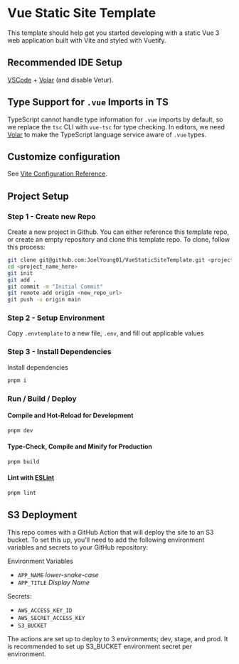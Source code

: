 # Vue Static Site Template

This template should help get you started developing with a static Vue 3 web application built with Vite and styled with Vuetify.

## Recommended IDE Setup

[VSCode](https://code.visualstudio.com/) + [Volar](https://marketplace.visualstudio.com/items?itemName=Vue.volar) (and disable Vetur).

## Type Support for `.vue` Imports in TS

TypeScript cannot handle type information for `.vue` imports by default, so we replace the `tsc` CLI with `vue-tsc` for type checking. In editors, we need [Volar](https://marketplace.visualstudio.com/items?itemName=Vue.volar) to make the TypeScript language service aware of `.vue` types.

## Customize configuration

See [Vite Configuration Reference](https://vitejs.dev/config/).

## Project Setup

### Step 1 - Create new Repo

Create a new project in Github. You can either reference this template repo, or create an empty repository and clone this template repo. To clone, follow this process:

```bash
git clone git@github.com:JoelYoung01/VueStaticSiteTemplate.git <project_name_here>
cd <project_name_here>
git init
git add .
git commit -m "Initial Commit"
git remote add origin <new_repo_url>
git push -u origin main
```

### Step 2 - Setup Environment

Copy `.envtemplate` to a new file, `.env`, and fill out applicable values

### Step 3 - Install Dependencies

Install dependencies

```bash
pnpm i
```

### Run / Build / Deploy

#### Compile and Hot-Reload for Development

```bash
pnpm dev
```

#### Type-Check, Compile and Minify for Production

```bash
pnpm build
```

#### Lint with [ESLint](https://eslint.org/)

```bash
pnpm lint
```

## S3 Deployment

This repo comes with a GitHub Action that will deploy the site to an S3 bucket. To set this up, you'll need to add the following environment variables and secrets to your GitHub repository:

Environment Variables

- `APP_NAME` _lower-snake-case_
- `APP_TITLE` _Display Name_

Secrets:

- `AWS_ACCESS_KEY_ID`
- `AWS_SECRET_ACCESS_KEY`
- `S3_BUCKET`

The actions are set up to deploy to 3 environments; dev, stage, and prod. It is recommended to set up S3_BUCKET environment secret per environment.

